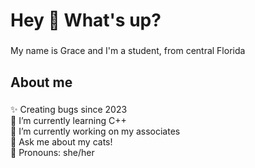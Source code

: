 <h1 align="left">Hey 👋 What's up?</h1>

###

<p align="left">My name is Grace and I'm a student, from central Florida</p>

###

<h2 align="left">About me</h2>

###

<p align="left">✨ Creating bugs since 2023<br>🌱 I’m currently learning C++<br>🔭 I’m currently working on my associates<br>💬 Ask me about my cats!<br>🎀 Pronouns: she/her</p>



###
